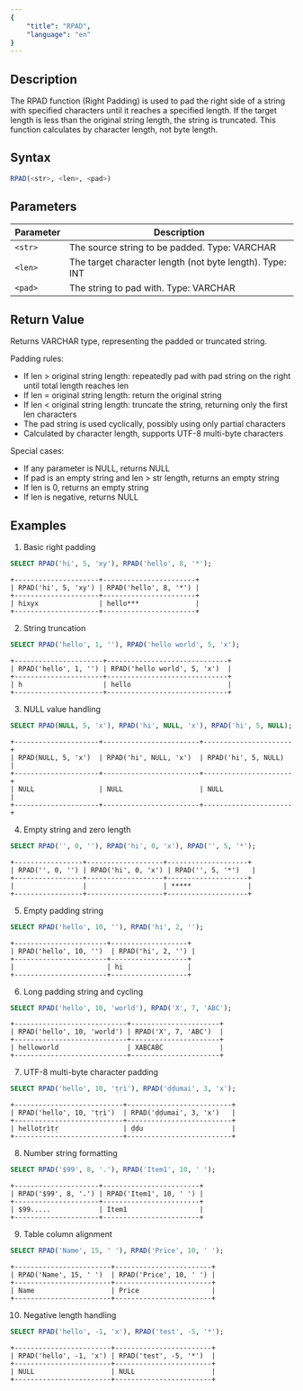 ```yaml
---
{
    "title": "RPAD",
    "language": "en"
}
---
```



## Description

The RPAD function (Right Padding) is used to pad the right side of a string with specified characters until it reaches a specified length. If the target length is less than the original string length, the string is truncated. This function calculates by character length, not byte length.

## Syntax

```sql
RPAD(<str>, <len>, <pad>)
```

## Parameters

| Parameter | Description |
|---------|----------------------------|
| `<str>` | The source string to be padded. Type: VARCHAR |
| `<len>` | The target character length (not byte length). Type: INT |
| `<pad>` | The string to pad with. Type: VARCHAR |

## Return Value

Returns VARCHAR type, representing the padded or truncated string.

Padding rules:
- If len > original string length: repeatedly pad with pad string on the right until total length reaches len
- If len = original string length: return the original string
- If len < original string length: truncate the string, returning only the first len characters
- The pad string is used cyclically, possibly using only partial characters
- Calculated by character length, supports UTF-8 multi-byte characters

Special cases:
- If any parameter is NULL, returns NULL
- If pad is an empty string and len > str length, returns an empty string
- If len is 0, returns an empty string
- If len is negative, returns NULL

## Examples

1. Basic right padding
```sql
SELECT RPAD('hi', 5, 'xy'), RPAD('hello', 8, '*');
```
```text
+---------------------+-----------------------+
| RPAD('hi', 5, 'xy') | RPAD('hello', 8, '*') |
+---------------------+-----------------------+
| hixyx               | hello***              |
+---------------------+-----------------------+
```

2. String truncation
```sql
SELECT RPAD('hello', 1, ''), RPAD('hello world', 5, 'x');
```
```text
+----------------------+------------------------------+
| RPAD('hello', 1, '') | RPAD('hello world', 5, 'x')  |
+----------------------+------------------------------+
| h                    | hello                        |
+----------------------+------------------------------+
```

3. NULL value handling
```sql
SELECT RPAD(NULL, 5, 'x'), RPAD('hi', NULL, 'x'), RPAD('hi', 5, NULL);
```
```text
+---------------------+------------------------+----------------------+
| RPAD(NULL, 5, 'x')  | RPAD('hi', NULL, 'x')  | RPAD('hi', 5, NULL)  |
+---------------------+------------------------+----------------------+
| NULL                | NULL                   | NULL                 |
+---------------------+------------------------+----------------------+
```

4. Empty string and zero length
```sql
SELECT RPAD('', 0, ''), RPAD('hi', 0, 'x'), RPAD('', 5, '*');
```
```text
+-----------------+-------------------+--------------------+
| RPAD('', 0, '') | RPAD('hi', 0, 'x') | RPAD('', 5, '*')   |
+-----------------+-------------------+--------------------+
|                 |                   | *****              |
+-----------------+-------------------+--------------------+
```

5. Empty padding string
```sql
SELECT RPAD('hello', 10, ''), RPAD('hi', 2, '');
```
```text
+-----------------------+-------------------+
| RPAD('hello', 10, '')  | RPAD('hi', 2, '') |
+-----------------------+-------------------+
|                       | hi                |
+-----------------------+-------------------+
```

6. Long padding string and cycling
```sql
SELECT RPAD('hello', 10, 'world'), RPAD('X', 7, 'ABC');
```
```text
+----------------------------+----------------------+
| RPAD('hello', 10, 'world') | RPAD('X', 7, 'ABC')  |
+----------------------------+----------------------+
| helloworld                 | XABCABC              |
+----------------------------+----------------------+
```

7. UTF-8 multi-byte character padding
```sql
SELECT RPAD('hello', 10, 'ṭṛì'), RPAD('ḍḍumai', 3, 'x');
```
```text
+---------------------------+--------------------------+
| RPAD('hello', 10, 'ṭṛì')  | RPAD('ḍḍumai', 3, 'x')   |
+---------------------------+--------------------------+
| helloṭṛìṭṛ                | ḍḍu                      |
+---------------------------+--------------------------+
```

8. Number string formatting
```sql
SELECT RPAD('$99', 8, '.'), RPAD('Item1', 10, ' ');
```
```text
+---------------------+------------------------+
| RPAD('$99', 8, '.') | RPAD('Item1', 10, ' ') |
+---------------------+------------------------+
| $99.....            | Item1                  |
+---------------------+------------------------+
```

9. Table column alignment
```sql
SELECT RPAD('Name', 15, ' '), RPAD('Price', 10, ' ');
```
```text
+------------------------+------------------------+
| RPAD('Name', 15, ' ')  | RPAD('Price', 10, ' ') |
+------------------------+------------------------+
| Name                   | Price                  |
+------------------------+------------------------+
```

10. Negative length handling
```sql
SELECT RPAD('hello', -1, 'x'), RPAD('test', -5, '*');
```
```text
+------------------------+------------------------+
| RPAD('hello', -1, 'x') | RPAD('test', -5, '*')  |
+------------------------+------------------------+
| NULL                   | NULL                   |
+------------------------+------------------------+
```